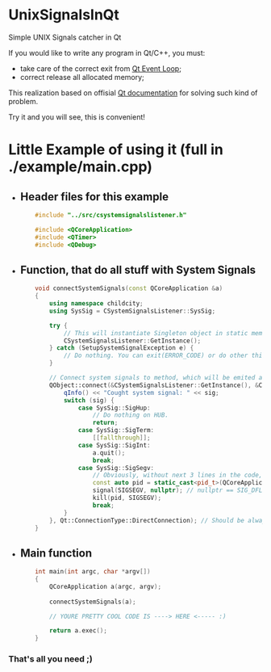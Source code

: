 # UnixSignalsInQt
Simple UNIX Signals catcher in Qt

If you would like to write any program in Qt/C++, you must:
- take care of the correct exit from [Qt Event Loop](https://wiki.qt.io/Threads_Events_QObjects);
- correct release all allocated memory;

This realization based on offisial [Qt documentation](https://doc.qt.io/qt-5/unix-signals.html) for solving such kind of problem. 

Try it and you will see, this is convenient!

# Little Example of using it (full in ./example/main.cpp)
- ## Header files for this example
	```cpp
		#include "../src/csystemsignalslistener.h"

		#include <QCoreApplication>
		#include <QTimer>
		#include <QDebug>
	```

- ## Function, that do all stuff with System Signals
	```cpp
		void connectSystemSignals(const QCoreApplication &a)
		{	
			using namespace childcity;
			using SysSig = CSystemSignalsListener::SysSig;

			try {
				// This will instantiate Singleton object in static memory
				CSystemSignalsListener::GetInstance();
			} catch (SetupSystemSignalException e) {
				// Do nothing. You can exit(ERROR_CODE) or do other things
			}

			// Connect system signals to method, which will be emited after system signal raised
			QObject::connect(&CSystemSignalsListener::GetInstance(), &CSystemSignalsListener::sigSystemSignal, &a, [&a](SysSig sig){
				qInfo() << "Cought system signal: " << sig;
				switch (sig) {
					case SysSig::SigHup:
						// Do nothing on HUB.
						return;
					case SysSig::SigTerm:
						[[fallthrough]];
					case SysSig::SigInt:
						a.quit();
						break;
					case SysSig::SigSegv:
						// Obviously, without next 3 lines in the code, there would not be core file.
						const auto pid = static_cast<pid_t>(QCoreApplication::applicationPid());
						signal(SIGSEGV, nullptr); // nullptr == SIG_DFL
						kill(pid, SIGSEGV);
						break;
				}
			}, Qt::ConnectionType::DirectConnection); // Should be always Qt::ConnectionType::DirectConnection !!!
		}
	```

- ## Main function
	```cpp
		int main(int argc, char *argv[])
		{
			QCoreApplication a(argc, argv);
			
			connectSystemSignals(a); 

			// YOURE PRETTY COOL CODE IS ----> HERE <----- :)

			return a.exec();
		}
	```

### That's all you need ;)
